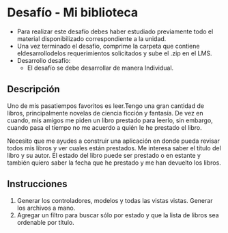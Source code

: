 # Desafío - Mi biblioteca

- Para realizar este desafío debes haber estudiado previamente todo el material disponibilizado correspondiente a la unidad.
- Una vez terminado el desafío, comprime la carpeta que contiene eldesarrollodelos requerimientos solicitados y sube el .zip en el LMS.
- Desarrollo desafío:
  - El desafío se debe desarrollar de manera Individual.

## Descripción

Uno de mis pasatiempos favoritos es leer.Tengo una gran cantidad de libros, principalmente novelas de ciencia ficción y fantasía. De vez en cuando, mis amigos me piden un libro prestado para leerlo, sin embargo, cuando pasa el tiempo no me acuerdo a quién le he prestado el libro.

Necesito que me ayudes a construir una aplicación en donde pueda revisar todos mis libros y ver cuales están prestados. Me interesa saber el título del libro y su autor. El estado del libro puede ser prestado o en estante y también quiero saber la fecha que he prestado y me han devuelto los libros.

## Instrucciones

1. Generar los controladores, modelos y todas las vistas vistas. Generar los archivos a mano.
2. Agregar un filtro para buscar sólo por estado y que la lista de libros sea ordenable por título.
